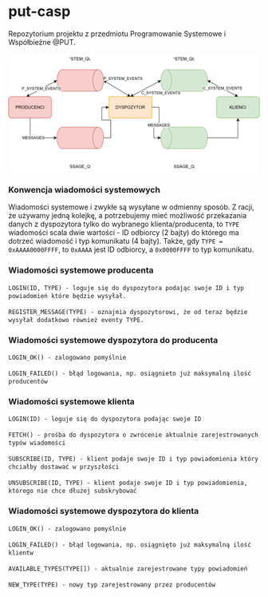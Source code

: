 # put-casp
Repozytorium projektu z przedmiotu Programowanie Systemowe i Współbieżne @PUT.

![Application Architecture](./docs/architecture.svg)

### Konwencja wiadomości systemowych
Wiadomości systemowe i zwykłe są wysyłane w odmienny sposób.
Z racji, że używamy jedną kolejkę, a potrzebujemy mieć możliwość przekazania danych z dyspozytora tylko do wybranego klienta/producenta, to `TYPE` wiadomości scala dwie wartości - ID odbiorcy (2 bajty) do którego ma dotrzeć wiadomość i typ komunikatu (4 bajty).
Także, gdy `TYPE = 0xAAAA0000FFFF`, to `0xAAAA` jest ID odbiorcy, a `0x0000FFFF` to typ komunikatu.

### Wiadomości systemowe producenta 
```
LOGIN(ID, TYPE) - loguje się do dyspozytora podając swoje ID i typ powiadomień które będzie wysyłał.

REGISTER_MESSAGE(TYPE) - oznajmia dyspozytorowi, że od teraz będzie wysyłał dodatkowo również eventy TYPE.
```

### Wiadomości systemowe dyspozytora do producenta
```
LOGIN_OK() - zalogowano pomyślnie

LOGIN_FAILED() - błąd logowania, np. osiągnieto już maksymalną ilość producentów
```

### Wiadomości systemowe klienta
```
LOGIN(ID) - loguje się do dyspozytora podając swoje ID

FETCH() - prośba do dyspozytora o zwrócenie aktualnie zarejestrowanych typów wiadomości

SUBSCRIBE(ID, TYPE) - klient podaje swoje ID i typ powiadomienia który chciałby dostawać w przyszłości

UNSUBSCRIBE(ID, TYPE) - klient podaje swoje ID i typ powiadomienia, którego nie chce dłużej subskrybować
```

### Wiadomości systemowe dyspozytora do klienta
```
LOGIN_OK() - zalogowano pomyślnie

LOGIN_FAILED() - błąd logowania, np. osiągnięto już maksymalną ilość klientw

AVAILABLE_TYPES(TYPE[]) - aktualnie zarejestrowane typy powiadomień 

NEW_TYPE(TYPE) - nowy typ zarejestrowany przez producentów
```

